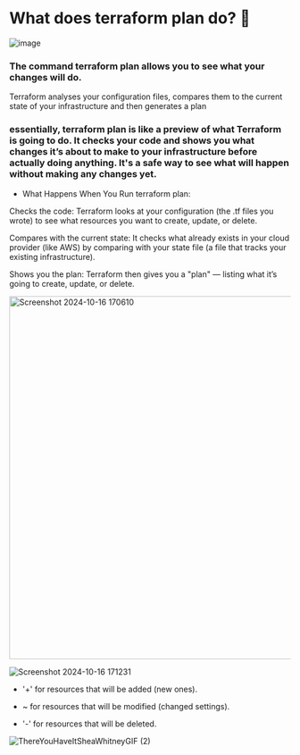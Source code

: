 # What does terraform plan do? 🤔

![image](https://github.com/user-attachments/assets/a7b5f39f-0635-45b8-845a-16b7fbdcfac3)

### The command terraform plan allows you to see what your changes will do.

Terraform analyses your configuration files, compares them to the current state of your infrastructure and then generates a plan  

### essentially, terraform plan is like a preview of what Terraform is going to do. It checks your code and shows you what changes it’s about to make to your infrastructure before actually doing anything. It's a safe way to see what will happen without making any changes yet.

- What Happens When You Run terraform plan:
  
Checks the code: Terraform looks at your configuration (the .tf files you wrote) to see what resources you want to create, update, or delete.

Compares with the current state: It checks what already exists in your cloud provider (like AWS) by comparing with your state file (a file that tracks your existing infrastructure).

Shows you the plan: Terraform then gives you a "plan" — listing what it’s going to create, update, or delete. 


<img width="650" alt="Screenshot 2024-10-16 170610" src="https://github.com/user-attachments/assets/f174f5f0-4ebc-42a3-ada7-2ed584d5c8fb">


![Screenshot 2024-10-16 171231](https://github.com/user-attachments/assets/d542088e-4b16-449d-bd15-9aea33d0fbf8)

- '+' for resources that will be added (new ones).
  
- ~ for resources that will be modified (changed settings).

- '-' for resources that will be deleted.

![ThereYouHaveItSheaWhitneyGIF (2)](https://github.com/user-attachments/assets/17b7a5d4-f63b-476c-ae80-243732c086cb)
